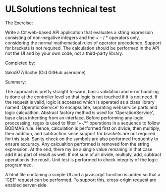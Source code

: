 # ULSolutions technical test
The Exercise: 

Write a C# web-based API application that evaluates a string expression consisting of non-negative integers and the + - / * operators only, considering the normal mathematical rules of 
operator precedence. Support for brackets is not required. 
The calculation should be performed in the API not the UI and by your own code, not a third-party library. 


Completed by: 

Sako977/Sache (Old GitHub username)


Summary:

The approach is pretty straight forward,  basic validation and error handling is done at the controller level so that logic is not touched if it is not need. If the request is valid, logic is accessed which is sperated as a class library named 'OperationService' to encapsulate, seprating webservice parts and logic calcualtion. Abstract factory method is used for 'OperationService', base class inheriting from an interface.
Before performing any logic proccessing, regex is used to filter '+-/*' operations in a sequence to follow BODMAS rule. Hence,  calculation is performed first on divide,  then multiply, then addition, and subtraction since support for brackets are not required for this task. Sanity check on the symbols are also performed frequently to ensure accuracy.
Any calcualtion performed is removed fom the string expression.  At the end,  there my be a single value remaning in that case add it as part of result as well. If not sum of all divide, multiply, add, subtract operation is the reuslt.
Unit test is performed to check integrity of the logic programmed. 

A html file contaning a simple UI and a javascript function is added so that a 'GET' request can be performed. To support this, cross-origin request are enabled server-side. 



